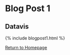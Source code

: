 # Blog Post 1
## Datavis
{% include blogpost1.html %}

[Return to Homepage](https://abinojha.github.io/DataVis/)
